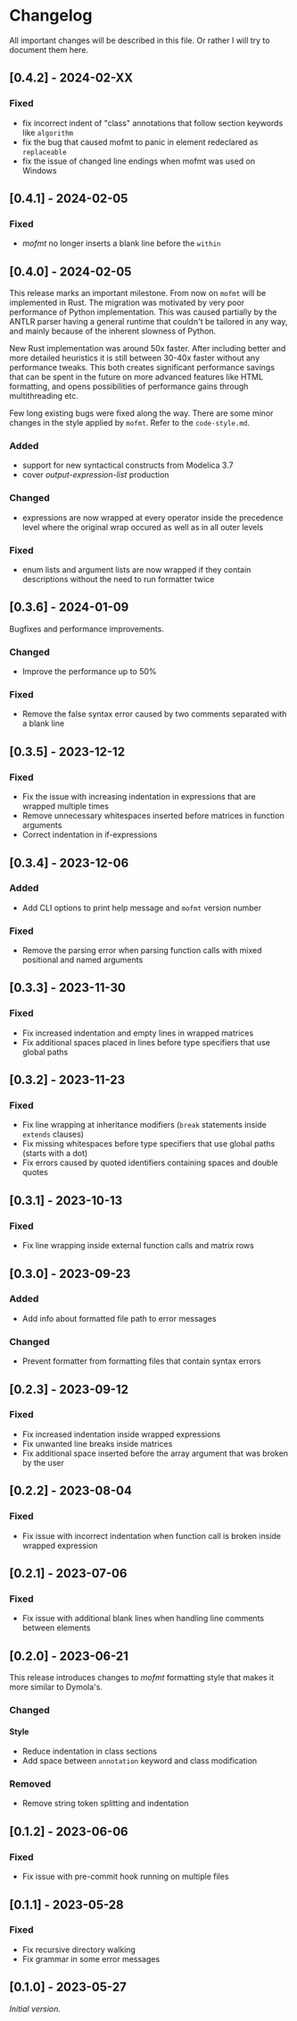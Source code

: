# Changelog

All important changes will be described in this file. Or rather I will
try to document them here.

## [0.4.2] - 2024-02-XX

### Fixed

- fix incorrect indent of "class" annotations that follow section
  keywords like `algorithm`
- fix the bug that caused mofmt to panic in element redeclared as
  `replaceable`
- fix the issue of changed line endings when mofmt was used on Windows

## [0.4.1] - 2024-02-05

### Fixed

- *mofmt* no longer inserts a blank line before the `within`

## [0.4.0] - 2024-02-05

This release marks an important milestone. From now on `mofmt` will be
implemented in Rust. The migration was motivated by very poor
performance of Python implementation. This was caused partially by the
ANTLR parser having a general runtime that couldn't be tailored in any
way, and mainly because of the inherent slowness of Python.

New Rust implementation was around 50x faster. After including better
and more detailed heuristics it is still between 30-40x faster without
any performance tweaks. This both creates significant performance
savings that can be spent in the future on more advanced features like
HTML formatting, and opens possibilities of performance gains through
multithreading etc.

Few long existing bugs were fixed along the way. There are some minor
changes in the style applied by `mofmt`. Refer to the `code-style.md`.

### Added

- support for new syntactical constructs from Modelica 3.7
- cover *output-expression-list* production

### Changed

- expressions are now wrapped at every operator inside the precedence
  level where the original wrap occured as well as in all outer levels

### Fixed

- enum lists and argument lists are now wrapped if they contain
  descriptions without the need to run formatter twice

## [0.3.6] - 2024-01-09

Bugfixes and performance improvements.

### Changed

- Improve the performance up to 50%

### Fixed

- Remove the false syntax error caused by two comments separated with a blank line

## [0.3.5] - 2023-12-12

### Fixed

- Fix the issue with increasing indentation in expressions that are wrapped multiple times
- Remove unnecessary whitespaces inserted before matrices in function arguments
- Correct indentation in if-expressions

## [0.3.4] - 2023-12-06

### Added

- Add CLI options to print help message and `mofmt` version number

### Fixed

- Remove the parsing error when parsing function calls with mixed
  positional and named arguments

## [0.3.3] - 2023-11-30

### Fixed

- Fix increased indentation and empty lines in wrapped matrices
- Fix additional spaces placed in lines before type specifiers that use
  global paths

## [0.3.2] - 2023-11-23

### Fixed

- Fix line wrapping at inheritance modifiers (`break` statements inside `extends` clauses)
- Fix missing whitespaces before type specifiers that use global paths (starts with a dot)
- Fix errors caused by quoted identifiers containing spaces and double quotes

## [0.3.1] - 2023-10-13

### Fixed

- Fix line wrapping inside external function calls and matrix rows

## [0.3.0] - 2023-09-23

### Added

- Add info about formatted file path to error messages

### Changed

- Prevent formatter from formatting files that contain syntax errors

## [0.2.3] - 2023-09-12

### Fixed

- Fix increased indentation inside wrapped expressions
- Fix unwanted line breaks inside matrices
- Fix additional space inserted before the array argument that was
  broken by the user

## [0.2.2] - 2023-08-04

### Fixed

- Fix issue with incorrect indentation when function call is broken
  inside wrapped expression

## [0.2.1] - 2023-07-06

### Fixed

- Fix issue with additional blank lines when handling line comments
  between elements

## [0.2.0] - 2023-06-21

This release introduces changes to *mofmt* formatting style that makes
it more similar to Dymola's.

### Changed

#### Style

- Reduce indentation in class sections
- Add space between `annotation` keyword and class modification

### Removed

- Remove string token splitting and indentation

## [0.1.2] - 2023-06-06

### Fixed

- Fix issue with pre-commit hook running on multiple files

## [0.1.1] - 2023-05-28

### Fixed

- Fix recursive directory walking
- Fix grammar in some error messages

## [0.1.0] - 2023-05-27

_Initial version._
